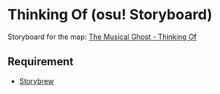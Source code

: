 # Thinking Of (osu! Storyboard)
Storyboard for the map: [The Musical Ghost - Thinking Of](https://osu.ppy.sh/beatmapsets/2275105)

## Requirement
- [Storybrew](https://github.com/Damnae/storybrew)

